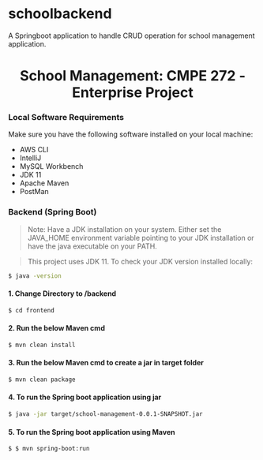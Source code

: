 # schoolbackend
A Springboot application to handle CRUD operation for school management application.

<div align="center">

  <h1 align="center">School Management: CMPE 272 -  Enterprise Project </h1>

</div>

### Local Software Requirements
Make sure you have the following software installed on your local machine:

- AWS CLI
- IntelliJ
- MySQL Workbench
- JDK 11
- Apache Maven
- PostMan

### Backend (Spring Boot)

> Note: Have a JDK installation on your system. Either set the JAVA_HOME environment variable pointing to your JDK installation or have the java executable on your PATH.

> This project uses JDK 11. To check your JDK version installed locally:

```bash
$ java -version
```

<h4>1. Change Directory to /backend</h4>

```bash
$ cd frontend
```

<h4>2. Run the below Maven cmd </h4>

```bash
$ mvn clean install
```

<h4>3. Run the below Maven cmd to create a jar in target folder</h4>

```bash
$ mvn clean package
```

<h4>4. To run the Spring boot application using jar </h4>

```bash
$ java -jar target/school-management-0.0.1-SNAPSHOT.jar
```

<h4>5. To run the Spring boot application using Maven </h4>

```bash
$ $ mvn spring-boot:run
```